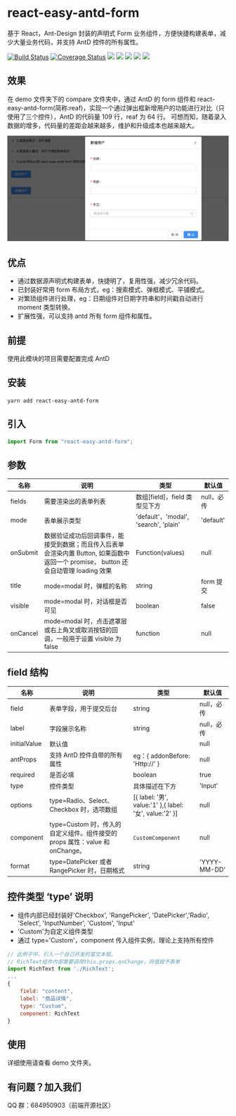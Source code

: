 # react-easy-antd-form

基于 React，Ant-Design 封装的声明式 Form 业务组件，方便快捷构建表单，减少大量业务代码，并支持 AntD 控件的所有属性。

[![Build Status](https://travis-ci.org/lingxiao-Zhu/react-easy-antd-form.svg?branch=master)](https://travis-ci.org/lingxiao-Zhu/react-easy-antd-form)
[![Coverage Status](https://coveralls.io/repos/github/lingxiao-Zhu/react-easy-antd-form/badge.svg?branch=master)](https://coveralls.io/github/lingxiao-Zhu/react-easy-antd-form?branch=master)
![](https://img.shields.io/github/last-commit/lingxiao-Zhu/react-easy-antd-form.svg)
![](https://img.shields.io/github/languages/code-size/lingxiao-Zhu/react-easy-antd-form.svg)
![](https://img.shields.io/npm/dw/react-easy-antd-form.svg)
![](https://img.shields.io/npm/dependency-version/react-easy-antd-form/react.svg)
![](https://img.shields.io/npm/dependency-version/react-easy-antd-form/antd.svg)

## 效果

在 demo 文件夹下的 compare 文件夹中，通过 AntD 的 form 组件和 react-easy-antd-form(简称:reaf)，实现一个通过弹出框新增用户的功能进行对比（只使用了三个控件），AntD 的代码量 109 行，reaf 为 64 行。
可想而知，随着录入数据的增多，代码量的差距会越来越多，维护和升级成本也越来越大。

![功能截图](/screenshots/1.png)

## 优点

- 通过数据源声明式构建表单，快捷明了，复用性强，减少冗余代码。
- 已封装好常用 form 布局方式，eg：搜索模式、弹框模式、平铺模式。
- 对繁琐组件进行处理，eg：日期组件对日期字符串和时间戳自动进行 moment 类型转换。
- 扩展性强，可以支持 antd 所有 form 组件和属性。

## 前提

使用此模块的项目需要配置完成 AntD

## 安装

`yarn add react-easy-antd-form`

## 引入

```javascript
import Form from "react-easy-antd-form";
```

## 参数

| 名称     | 说明                                                                                                                                 | 类型                                  | 默认值     |
| -------- | ------------------------------------------------------------------------------------------------------------------------------------ | ------------------------------------- | ---------- |
| fields   | 需要渲染出的表单列表                                                                                                                 | 数组[field]，field 类型见下方         | null，必传 |
| mode     | 表单展示类型                                                                                                                         | 'default'，'modal', 'search', 'plain' | 'default'  |
| onSubmit | 数据验证成功后回调事件，能接受到数据；而且传入后表单会渲染内置 Button, 如果函数中返回一个 promise， button 还会自动管理 loading 效果 | Function(values)                      | null       |
| title    | mode=modal 时，弹框的名称                                                                                                            | string                                | form 提交  |
| visible  | mode=modal 时，对话框是否可见                                                                                                        | boolean                               | false      |
| onCancel | mode=modal 时，点击遮罩层或右上角叉或取消按钮的回调，一般用于设置 visible 为 false                                                   | function                              | null       |

## field 结构

| 名称         | 说明                                                                         | 类型                                                    | 默认值       |
| ------------ | ---------------------------------------------------------------------------- | ------------------------------------------------------- | ------------ |
| field        | 表单字段，用于提交后台                                                       | string                                                  | null，必传   |
| label        | 字段展示名称                                                                 | string                                                  | null，必传   |
| initialValue | 默认值                                                                       |                                                         | null         |
| antProps     | 支持 AntD 控件自带的所有属性                                                 | eg：{ addonBefore: 'Http://' }                          | null         |
| required     | 是否必填                                                                     | boolean                                                 | true         |
| type         | 控件类型                                                                     | 具体描述在下方                                          | 'Input'      |
| options      | type=Radio、Select、Checkbox 时，选项数组                                    | [{ label: '男', value:'1' },{ label: '女', value:'2' }] | null         |
| component    | type=Custom 时，传入的自定义组件。组件接受的 props 属性：value 和 onChange。 | `CustomComponent`                                       | null         |
| format       | type=DatePicker 或者 RangePicker 时，日期格式                                | string                                                  | 'YYYY-MM-DD' |

## 控件类型 ‘type’ 说明

- 组件内部已经封装好'Checkbox', 'RangePicker', 'DatePicker','Radio', 'Select', 'InputNumber', 'Custom', 'Input'
- 'Custom'为自定义组件类型
- 通过 type='Custom'，component 传入组件实例，理论上支持所有控件

```javascript
// 此例子中，引入一个自己开发的富文本框。
// RichText组件内部需要调用this.props.onChange，将值赋予表单
import RichText from './RichText';
...
{
    field: "content",
    label: "商品详情",
    type: "Custom",
    component: RichText
}
```

## 使用

详细使用请查看 demo 文件夹。

## 有问题？加入我们

QQ 群：684950903（前端开源社区）
